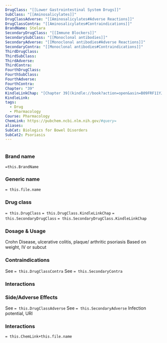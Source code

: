 ```yaml
---
DrugClass: "[[Lower Gastrointestinal System Drugs]]"
SubClass: "[[Aminosalicylates]]"
DrugClassAdverse: "[[Aminosalicylates#Adverse Reactions]]"
DrugClassContra: "[[Aminosalicylates#Contraindications]]"
BrandName: Stelara
SecondaryDrugClass: "[[Immune Blockers]]"
SecondarySubClass: "[[Monoclonal antibodies]]"
SecondaryAdverse: "[[Monoclonal antibodies#Adverse Reactions]]"
SecondaryContra: "[[Monoclonal antibodies#Contraindications]]"
ThirdDrugClass: 
ThirdSubClass: 
ThirdAdverse: 
ThirdContra: 
FourthDrugClass: 
FourthSubClass: 
FourthAdverse: 
FourthContra: 
Chapter: "39"
KindleLinkChap: "[Chapter 39](kindle://book?action=open&asin=B09FRF11YJ&location=22145)"
KindleLink: 
tags:
  - Drug
  - Pharmacology
Course: Pharmacology
ChemLink: https://pubchem.ncbi.nlm.nih.gov/#query=
aliases: 
SubCat: Biologics for Bowel Disorders
SubCat2: Psoriasis
---
```

```smiles

```

### Brand name
`=this.BrandName`

### Generic name
`= this.file.name`

### Drug class 
`= this.DrugClass`
	`= this.DrugClass.KindleLinkChap`
`= this.SecondaryDrugClass`
	`= this.SecondaryDrugClass.KindleLinkChap`

### Dosage & Usage
Crohn Disease, ulcerative colitis, plaque/ arthritic psoriasis
Based on weight, IV or subcut

### Contraindications
See `= this.DrugClassContra`
See `= this.SecondaryContra`

### Interactions


### Side/Adverse Effects
See `= this.DrugClassAdverse`
See `= this.SecondaryAdverse`
Infection potential, URI

### Interactions

`= this.ChemLink+this.file.name`

